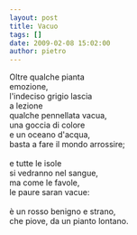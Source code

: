 ```yaml
---
layout: post
title: Vacuo
tags: []
date: 2009-02-08 15:02:00
author: pietro
---
```

Oltre qualche pianta<br/>emozione,<br/>l'indeciso grigio lascia<br/>a lezione<br/>qualche pennellata vacua,<br/>una goccia di colore<br/>e un oceano d'acqua,<br/>basta a fare il mondo arrossire;<br/><br/>e tutte le isole<br/>si vedranno nel sangue,<br/>ma come le favole,<br/>le paure saran vacue:<br/><br/>è un rosso benigno e strano,<br/>che piove, da un pianto lontano.
